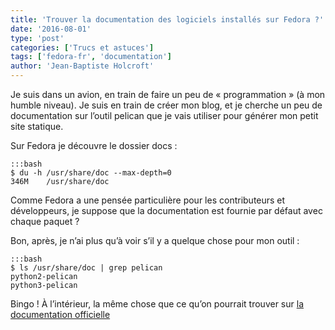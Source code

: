 ```yaml
---
title: 'Trouver la documentation des logiciels installés sur Fedora ?'
date: '2016-08-01'
type: 'post'
categories: ['Trucs et astuces']
tags: ['fedora-fr', 'documentation']
author: 'Jean-Baptiste Holcroft'
---
```


Je suis dans un avion, en train de faire un peu de « programmation » (à mon humble niveau). Je suis en train de créer mon blog, et je cherche un peu de documentation sur l’outil pelican que je vais utiliser pour générer mon petit site statique.

Sur Fedora je découvre le dossier docs :

    :::bash
    $ du -h /usr/share/doc --max-depth=0
    346M	/usr/share/doc

Comme Fedora a une pensée particulière pour les contributeurs et développeurs, je suppose que la documentation est fournie par défaut avec chaque paquet ?

Bon, après, je n’ai plus qu’à voir s’il y a quelque chose pour mon outil :

    :::bash
    $ ls /usr/share/doc | grep pelican
    python2-pelican
    python3-pelican

Bingo ! À l’intérieur, la même chose que ce qu’on pourrait trouver sur [la documentation officielle](http://docs.getpelican.com/)
